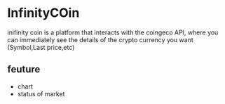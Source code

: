 # InfinityCOin

inifinity coin is a platform that interacts with the coingeco API, where you can immediately see the details of the crypto currency you want (Symbol,Last price,etc)

## feuture

- chart
- status of market
